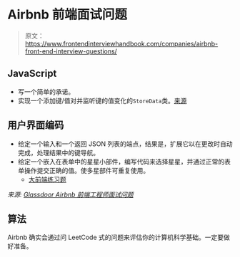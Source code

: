 # Airbnb 前端面试问题

> 原文：<https://www.frontendinterviewhandbook.com/companies/airbnb-front-end-interview-questions/>



## JavaScript[](#javascript "Direct link to heading")

*   写一个简单的承诺。
*   实现一个添加键/值对并监听键的值变化的`StoreData`类。[来源](https://leetcode.com/discuss/interview-question/348436/Airbnb-or-Phone-Screen-or-Implement-StoreData-class)

## 用户界面编码[](#user-interface-coding "Direct link to heading")

*   给定一个输入和一个返回 JSON 列表的端点，结果是，扩展它以在更改时自动完成，处理结果中的键导航。
*   给定一个嵌入在表单中的星星小部件，编写代码来选择星星，并通过正常的表单操作提交正确的值。使多星部件可重复使用。
    *   [大前端练习题](https://www.greatfrontend.com/questions/user-interface/star-rating)

*来源: [Glassdoor Airbnb 前端工程师面试问题](https://www.glassdoor.sg/Interview/Airbnb-Front-End-Engineer-Interview-Questions-EI_IE391850.0,6_KO7,25.htm)*

## 算法[](#algorithm "Direct link to heading")

Airbnb 确实会通过问 LeetCode 式的问题来评估你的计算机科学基础。一定要做好准备。

